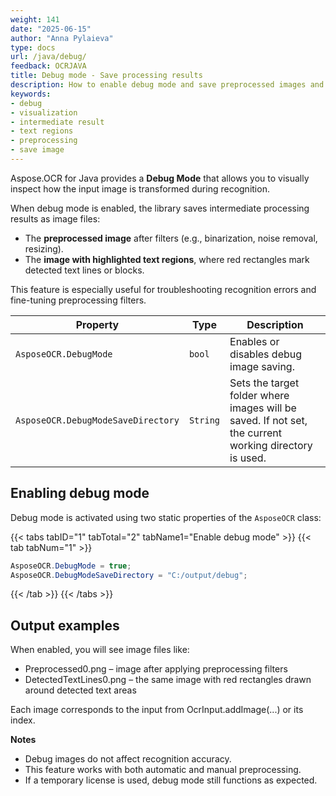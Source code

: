 ```yaml
---
weight: 141
date: "2025-06-15"
author: "Anna Pylaieva"
type: docs
url: /java/debug/
feedback: OCRJAVA
title: Debug mode - Save processing results
description: How to enable debug mode and save preprocessed images and recognized text regions.
keywords:
- debug  
- visualization  
- intermediate result  
- text regions  
- preprocessing  
- save image  
---
```


Aspose.OCR for Java provides a **Debug Mode** that allows you to visually inspect how the input image is transformed during recognition.

When debug mode is enabled, the library saves intermediate processing results as image files:

- The **preprocessed image** after filters (e.g., binarization, noise removal, resizing).
- The **image with highlighted text regions**, where red rectangles mark detected text lines or blocks.

This feature is especially useful for troubleshooting recognition errors and fine-tuning preprocessing filters.

Property | Type | Description
-------- | ---- | -----------
`AsposeOCR.DebugMode` | `bool` | Enables or disables debug image saving.
`AsposeOCR.DebugModeSaveDirectory` | `String` | Sets the target folder where images will be saved. If not set, the current working directory is used.

## Enabling debug mode

Debug mode is activated using two static properties of the `AsposeOCR` class:


{{< tabs tabID="1" tabTotal="2" tabName1="Enable debug mode" >}}
{{< tab tabNum="1" >}}
```java
AsposeOCR.DebugMode = true;
AsposeOCR.DebugModeSaveDirectory = "C:/output/debug";
```
{{< /tab >}}
{{< /tabs >}}

## Output examples
When enabled, you will see image files like:
- Preprocessed0.png – image after applying preprocessing filters
- DetectedTextLines0.png – the same image with red rectangles drawn around detected text areas

Each image corresponds to the input from OcrInput.addImage(...) or its index.

**Notes**
- Debug images do not affect recognition accuracy.
- This feature works with both automatic and manual preprocessing.
- If a temporary license is used, debug mode still functions as expected.
